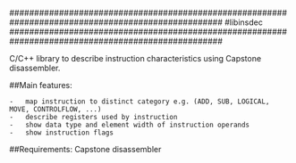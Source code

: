 ###################################################################################################
#libinsdec
###################################################################################################

C/C++ library to describe instruction characteristics using Capstone disassembler.

##Main features:

	- 	map instruction to distinct category e.g. (ADD, SUB, LOGICAL, MOVE, CONTROLFLOW, ...)
	- 	describe registers used by instruction
	- 	show data type and element width of instruction operands
	- 	show instruction flags

##Requirements:
	Capstone disassembler
	


